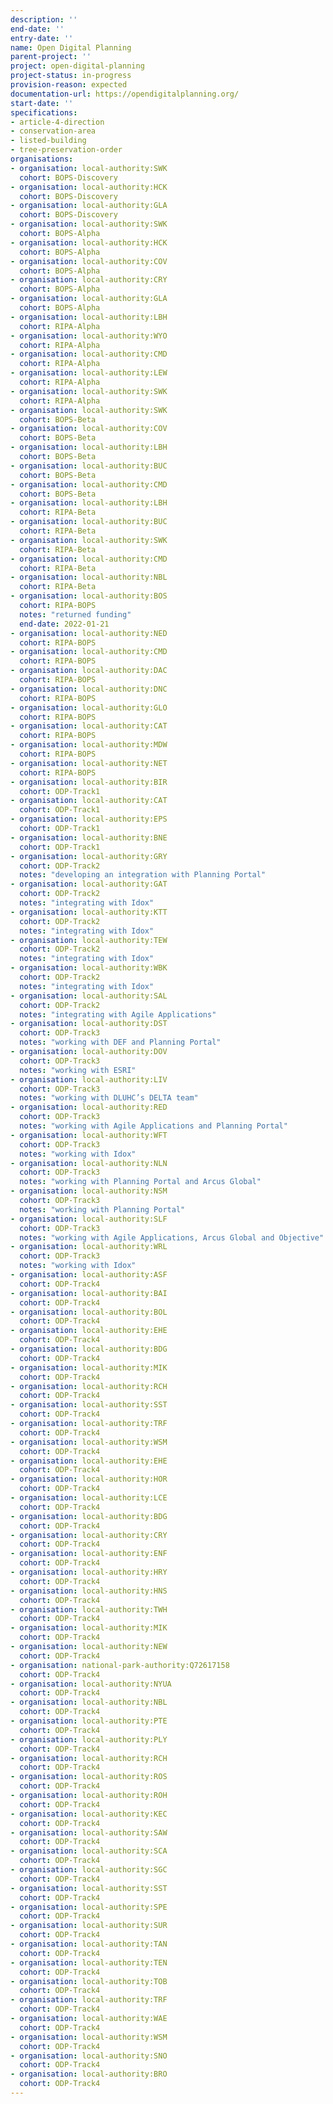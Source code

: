```yaml
---
description: ''
end-date: ''
entry-date: ''
name: Open Digital Planning
parent-project: ''
project: open-digital-planning
project-status: in-progress
provision-reason: expected
documentation-url: https://opendigitalplanning.org/
start-date: ''
specifications:
- article-4-direction
- conservation-area
- listed-building
- tree-preservation-order
organisations:
- organisation: local-authority:SWK
  cohort: BOPS-Discovery
- organisation: local-authority:HCK
  cohort: BOPS-Discovery
- organisation: local-authority:GLA
  cohort: BOPS-Discovery
- organisation: local-authority:SWK
  cohort: BOPS-Alpha
- organisation: local-authority:HCK
  cohort: BOPS-Alpha
- organisation: local-authority:COV
  cohort: BOPS-Alpha
- organisation: local-authority:CRY
  cohort: BOPS-Alpha
- organisation: local-authority:GLA
  cohort: BOPS-Alpha
- organisation: local-authority:LBH
  cohort: RIPA-Alpha
- organisation: local-authority:WYO
  cohort: RIPA-Alpha
- organisation: local-authority:CMD
  cohort: RIPA-Alpha
- organisation: local-authority:LEW
  cohort: RIPA-Alpha
- organisation: local-authority:SWK
  cohort: RIPA-Alpha
- organisation: local-authority:SWK
  cohort: BOPS-Beta
- organisation: local-authority:COV
  cohort: BOPS-Beta
- organisation: local-authority:LBH
  cohort: BOPS-Beta
- organisation: local-authority:BUC
  cohort: BOPS-Beta
- organisation: local-authority:CMD
  cohort: BOPS-Beta
- organisation: local-authority:LBH
  cohort: RIPA-Beta
- organisation: local-authority:BUC
  cohort: RIPA-Beta
- organisation: local-authority:SWK
  cohort: RIPA-Beta
- organisation: local-authority:CMD
  cohort: RIPA-Beta
- organisation: local-authority:NBL
  cohort: RIPA-Beta
- organisation: local-authority:BOS
  cohort: RIPA-BOPS
  notes: "returned funding"
  end-date: 2022-01-21
- organisation: local-authority:NED
  cohort: RIPA-BOPS
- organisation: local-authority:CMD
  cohort: RIPA-BOPS
- organisation: local-authority:DAC
  cohort: RIPA-BOPS
- organisation: local-authority:DNC
  cohort: RIPA-BOPS
- organisation: local-authority:GLO
  cohort: RIPA-BOPS
- organisation: local-authority:CAT
  cohort: RIPA-BOPS
- organisation: local-authority:MDW
  cohort: RIPA-BOPS
- organisation: local-authority:NET
  cohort: RIPA-BOPS
- organisation: local-authority:BIR
  cohort: ODP-Track1
- organisation: local-authority:CAT
  cohort: ODP-Track1
- organisation: local-authority:EPS
  cohort: ODP-Track1
- organisation: local-authority:BNE
  cohort: ODP-Track1
- organisation: local-authority:GRY
  cohort: ODP-Track2
  notes: "developing an integration with Planning Portal"
- organisation: local-authority:GAT
  cohort: ODP-Track2
  notes: "integrating with Idox"
- organisation: local-authority:KTT
  cohort: ODP-Track2
  notes: "integrating with Idox"
- organisation: local-authority:TEW
  cohort: ODP-Track2
  notes: "integrating with Idox"
- organisation: local-authority:WBK
  cohort: ODP-Track2
  notes: "integrating with Idox"
- organisation: local-authority:SAL
  cohort: ODP-Track2
  notes: "integrating with Agile Applications"
- organisation: local-authority:DST
  cohort: ODP-Track3
  notes: "working with DEF and Planning Portal"
- organisation: local-authority:DOV
  cohort: ODP-Track3
  notes: "working with ESRI"
- organisation: local-authority:LIV
  cohort: ODP-Track3
  notes: "working with DLUHC’s DELTA team"
- organisation: local-authority:RED
  cohort: ODP-Track3
  notes: "working with Agile Applications and Planning Portal"
- organisation: local-authority:WFT
  cohort: ODP-Track3
  notes: "working with Idox"
- organisation: local-authority:NLN
  cohort: ODP-Track3
  notes: "working with Planning Portal and Arcus Global"
- organisation: local-authority:NSM
  cohort: ODP-Track3
  notes: "working with Planning Portal"
- organisation: local-authority:SLF
  cohort: ODP-Track3
  notes: "working with Agile Applications, Arcus Global and Objective"
- organisation: local-authority:WRL
  cohort: ODP-Track3
  notes: "working with Idox"
- organisation: local-authority:ASF
  cohort: ODP-Track4 
- organisation: local-authority:BAI
  cohort: ODP-Track4
- organisation: local-authority:BOL
  cohort: ODP-Track4
- organisation: local-authority:EHE
  cohort: ODP-Track4
- organisation: local-authority:BDG
  cohort: ODP-Track4
- organisation: local-authority:MIK
  cohort: ODP-Track4
- organisation: local-authority:RCH
  cohort: ODP-Track4
- organisation: local-authority:SST
  cohort: ODP-Track4
- organisation: local-authority:TRF
  cohort: ODP-Track4
- organisation: local-authority:WSM
  cohort: ODP-Track4
- organisation: local-authority:EHE
  cohort: ODP-Track4
- organisation: local-authority:HOR
  cohort: ODP-Track4
- organisation: local-authority:LCE
  cohort: ODP-Track4
- organisation: local-authority:BDG
  cohort: ODP-Track4
- organisation: local-authority:CRY
  cohort: ODP-Track4
- organisation: local-authority:ENF
  cohort: ODP-Track4
- organisation: local-authority:HRY
  cohort: ODP-Track4
- organisation: local-authority:HNS
  cohort: ODP-Track4
- organisation: local-authority:TWH
  cohort: ODP-Track4
- organisation: local-authority:MIK
  cohort: ODP-Track4
- organisation: local-authority:NEW
  cohort: ODP-Track4
- organisation: national-park-authority:Q72617158
  cohort: ODP-Track4
- organisation: local-authority:NYUA
  cohort: ODP-Track4
- organisation: local-authority:NBL
  cohort: ODP-Track4
- organisation: local-authority:PTE
  cohort: ODP-Track4
- organisation: local-authority:PLY
  cohort: ODP-Track4
- organisation: local-authority:RCH
  cohort: ODP-Track4
- organisation: local-authority:ROS
  cohort: ODP-Track4
- organisation: local-authority:ROH
  cohort: ODP-Track4
- organisation: local-authority:KEC
  cohort: ODP-Track4
- organisation: local-authority:SAW
  cohort: ODP-Track4
- organisation: local-authority:SCA
  cohort: ODP-Track4
- organisation: local-authority:SGC
  cohort: ODP-Track4
- organisation: local-authority:SST
  cohort: ODP-Track4
- organisation: local-authority:SPE
  cohort: ODP-Track4
- organisation: local-authority:SUR
  cohort: ODP-Track4
- organisation: local-authority:TAN
  cohort: ODP-Track4
- organisation: local-authority:TEN
  cohort: ODP-Track4
- organisation: local-authority:TOB
  cohort: ODP-Track4
- organisation: local-authority:TRF
  cohort: ODP-Track4
- organisation: local-authority:WAE
  cohort: ODP-Track4
- organisation: local-authority:WSM
  cohort: ODP-Track4
- organisation: local-authority:SNO
  cohort: ODP-Track4
- organisation: local-authority:BRO
  cohort: ODP-Track4
---
```

